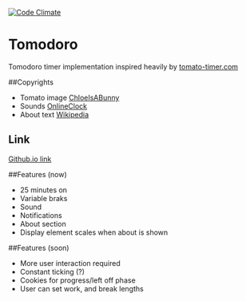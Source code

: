 [![Code Climate](https://codeclimate.com/github/rougetimelord/tomodoro/badges/gpa.svg)](https://codeclimate.com/github/rougetimelord/tomodoro)
# Tomodoro
Tomodoro timer implementation inspired heavily by [tomato-timer.com](http://tomato-timer.com/#)

##Copyrights
- Tomato image [ChloeIsABunny](http://chloeisabunny.deviantart.com/)
- Sounds [OnlineClock](www.onlineclock.net)
- About text [Wikipedia](wikipedia.com)

## Link
[Github.io link](http://rougetimelord.github.io/tomodoro/)

##Features (now)
- 25 minutes on
- Variable braks
- Sound
- Notifications
- About section
- Display element scales when about is shown

##Features (soon)
- More user interaction required
- Constant ticking (?)
- Cookies for progress/left off phase
- User can set work, and break lengths
